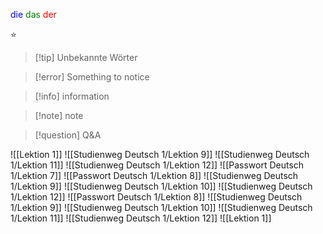 
<span style="color:blue">die</span>
<span style="color:green">das</span>
<span style="color:red">der</span>

⭐

> [!tip] Unbekannte Wörter

> [!error] Something to notice

> [!info] information

> [!note] note

> [!question] Q&A

![[Lektion 1]]
![[Studienweg Deutsch 1/Lektion 9]]
![[Studienweg Deutsch 1/Lektion 11]]
![[Studienweg Deutsch 1/Lektion 12]]
![[Passwort Deutsch 1/Lektion 7]]
![[Passwort Deutsch 1/Lektion 8]]
![[Studienweg Deutsch 1/Lektion 9]]
![[Studienweg Deutsch 1/Lektion 10]]
![[Studienweg Deutsch 1/Lektion 12]]
![[Passwort Deutsch 1/Lektion 8]]
![[Studienweg Deutsch 1/Lektion 9]]
![[Studienweg Deutsch 1/Lektion 10]]
![[Studienweg Deutsch 1/Lektion 11]]
![[Studienweg Deutsch 1/Lektion 12]]
![[Lektion 1]]